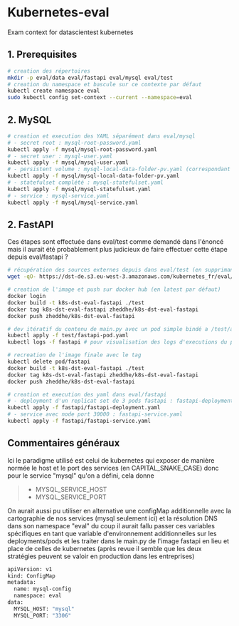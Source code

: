 # Kubernetes-eval
Exam context for datascientest kubernetes

## 1. Prerequisites

```bash
# creation des répertoires
mkdir -p eval/data eval/fastapi eval/mysql eval/test
# creation du namespace et bascule sur ce contexte par défaut
kubectl create namespace eval
sudo kubectl config set-context --current --namespace=eval
```

## 2. MySQL

```bash
# creation et execution des YAML séparément dans eval/mysql
# - secret root : mysql-root-password.yaml
kubectl apply -f mysql/mysql-root-password.yaml
# - secret user : mysql-user.yaml
kubectl apply -f mysql/mysql-user.yaml
# - persistent volume : mysql-local-data-folder-pv.yaml (correspondant au PVC attendu par le statefulset)
kubectl apply -f mysql/mysql-local-data-folder-pv.yaml
# - statefulset complété : mysql-statefulset.yaml
kubectl apply -f mysql/mysql-statefulset.yaml
# - service : mysql-service.yaml
kubectl apply -f mysql/mysql-service.yaml
```

## 2. FastAPI

Ces étapes sont effectuée dans eval/test comme demandé dans l'énoncé mais il aurait été probablement plus judicieux 
de faire effectuer cette étape depuis eval/fastapi ?

```bash
# récupération des sources externes depuis dans eval/test (en supprimant le premier niveau de sous répertoire de l'archive)
wget -qO- https://dst-de.s3.eu-west-3.amazonaws.com/kubernetes_fr/eval/k8s-eval-fastapi.tar | tar -xv -C ./test --strip-components=1

# creation de l'image et push sur docker hub (en latest par défaut)
docker login
docker build -t k8s-dst-eval-fastapi ./test
docker tag k8s-dst-eval-fastapi zheddhe/k8s-dst-eval-fastapi
docker push zheddhe/k8s-dst-eval-fastapi

# dev itératif du contenu de main.py avec un pod simple bindé a /test/app
kubectl apply -f test/fastapi-pod.yaml
kubectl logs -f fastapi # pour visualisation des logs d'executions du pod fastapi

# recreation de l'image finale avec le tag
kubectl delete pod/fastapi
docker build -t k8s-dst-eval-fastapi ./test
docker tag k8s-dst-eval-fastapi zheddhe/k8s-dst-eval-fastapi
docker push zheddhe/k8s-dst-eval-fastapi

# creation et execution des yaml dans eval/fastapi
# - deployment d'un replicat set de 3 pods fastapi : fastapi-deployment.yaml
kubectl apply -f fastapi/fastapi-deployment.yaml
# - service avec node port 30000 : fastapi-service.yaml
kubectl apply -f fastapi/fastapi-service.yaml
```

## Commentaires généraux

Ici le paradigme utilisé est celui de kubernetes qui exposer de manière normée le host et le port des services (en CAPITAL_SNAKE_CASE) donc pour le service "mysql" qu'on a défini, cela donne
>- MYSQL_SERVICE_HOST
>- MYSQL_SERVICE_PORT

On aurait aussi pu utiliser en alternative une configMap additionnelle avec la cartographie de nos services (mysql seulement ici) et la résolution DNS dans son namespace "eval" du coup il aurait fallu passer ces variables spécifiques en tant que variable d'environnement additionnelles sur les deployments/pods et les traiter dans le main.py de l'image fastapi en lieu et place de celles de kubernetes (après revue il semble que les deux stratégies peuvent se valoir en production dans les entreprises)
```bash
apiVersion: v1
kind: ConfigMap
metadata:
  name: mysql-config
  namespace: eval
data:
  MYSQL_HOST: "mysql"
  MYSQL_PORT: "3306"
```